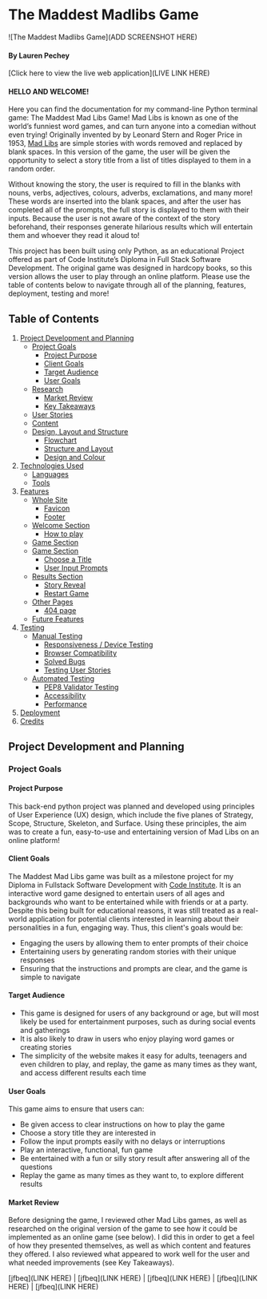 # The Maddest Madlibs Game

![The Maddest Madlibs Game](ADD SCREENSHOT HERE)

#### By Lauren Pechey
[Click here to view the live web application](LIVE LINK HERE)

#### HELLO AND WELCOME!

Here you can find the documentation for my command-line Python terminal game: The Maddest Mad Libs Game! Mad Libs is known as one of the world’s funniest word games, and can turn anyone into a comedian without even trying! Originally invented by by Leonard Stern and Roger Price in 1953, [Mad Libs](https://www.madlibs.com/) are simple stories with words removed and replaced by blank spaces. In this version of the game, the user will be given the opportunity to select a story title from a list of titles displayed to them in a random order. 

Without knowing the story, the user is required to fill in the blanks with nouns, verbs, adjectives, colours, adverbs, exclamations, and many more! These words are inserted into the blank spaces, and after the user has completed all of the prompts, the full story is displayed to them with their inputs. Because the user is not aware of the context of the story beforehand, their responses generate hilarious results which will entertain them and whoever they read it aloud to! 

This project has been built using only Python, as an educational Project offered as part of Code Institute’s Diploma in Full Stack Software Development. The original game was designed in hardcopy books, so this version allows the user to play through an online platform. Please use the table of contents below to navigate through all of the planning, features, deployment, testing and more!

## Table of Contents

1. [Project Development and Planning](#project-development-and-planning)
    - [Project Goals](#project-goals)
        - [Project Purpose](#project-purpose)
        - [Client Goals](#client-goals)
        - [Target Audience](#target-audience)
        - [User Goals](#user-goals)
    - [Research](#research)
        - [Market Review](#market-review)
        - [Key Takeaways](#key-takeaways-from-market-review)
    - [User Stories](#user-stories)
    - [Content](#content)
    - [Design, Layout and Structure](#design-layout-and-structure)
        - [Flowchart](#wireframes)
        - [Structure and Layout](#structure-and-layout)
        - [Design and Colour](#design-and-colour)
2. [Technologies Used](#technologies-used)
    - [Languages](#languages)
    - [Tools](#tools)
3. [Features](#features)
    - [Whole Site](#whole-site)
        - [Favicon](#favicon)
        - [Footer](#footer)
    - [Welcome Section](#welcome-section)
        - [How to play](#list-of-instructions)
    - [Game Section](#game-section)
     - [Game Section](#game-section)
        - [Choose a Title](#choose-a-title)
        - [User Input Prompts](#user-input-prompts)
     - [Results Section](#results-section)
        - [Story Reveal](#story-reveal)
        - [Restart Game](#restart-game)
    - [Other Pages](#other-pages)
        - [404 page](#404-page)
    - [Future Features](#future-features)
4. [Testing](#testing)
    - [Manual Testing](#manual-testing)
        - [Responsiveness / Device Testing](#responsiveness-/-device-testing)
        - [Browser Compatibility](#browser-compatibility)
        - [Solved Bugs](#solved-bugs)
        - [Testing User Stories](#testing-user-stories)
    - [Automated Testing](#automated-testing)
        - [PEP8 Validator Testing](#pep8-validator-testing)
        - [Accessibility](#accessibility)
        - [Performance](#performance)
5. [Deployment](#deployment)
6. [Credits](#credits)

## Project Development and Planning 

### Project Goals 

#### Project Purpose

This back-end python project was planned and developed using principles of User Experience (UX) design, which include the five planes of Strategy, Scope, Structure, Skeleton, and Surface. Using these principles, the aim was to create a fun, easy-to-use and entertaining version of Mad Libs on an online platform! 

#### Client Goals

The Maddest Mad Libs game was built as a milestone project for my Diploma in Fullstack Software Development with [Code Institute](https://codeinstitute.net/global/full-stack-software-development-diploma/). It is an interactive word game designed to entertain users of all ages and backgrounds who want to be entertained while with friends or at a party. Despite this being built for educational reasons, it was still treated as a real-world application for potential clients interested in learning about their personalities in a fun, engaging way. Thus, this client's goals would be:

- Engaging the users by allowing them to enter prompts of their choice
- Entertaining users by generating random stories with their unique responses
- Ensuring that the instructions and prompts are clear, and the game is simple to navigate

#### Target Audience

- This game is designed for users of any background or age, but will most likely be used for entertainment purposes, such as during social events and gatherings
- It is also likely to draw in users who enjoy playing word games or creating stories
- The simplicity of the website makes it easy for adults, teenagers and even children to play, and replay, the game as many times as they want, and access different results each time

#### User Goals 

This game aims to ensure that users can:

- Be given access to clear instructions on how to play the game 
- Choose a story title they are interested in
- Follow the input prompts easily with no delays or interruptions
- Play an interactive, functional, fun game
- Be entertained with a fun or silly story result after answering all of the questions
- Replay the game as many times as they want to, to explore different results


#### Market Review 

Before designing the game, I reviewed other Mad Libs games, as well as researched on the original version of the game to see how it could be implemented as an online game (see below). I did this in order to get a feel of how they presented themselves, as well as which content and features they offered. I also reviewed what appeared to work well for the user and what needed improvements (see Key Takeaways). 

[jfbeq](LINK HERE) | [jfbeq](LINK HERE) | [jfbeq](LINK HERE) | [jfbeq](LINK HERE) | [jfbeq](LINK HERE)


